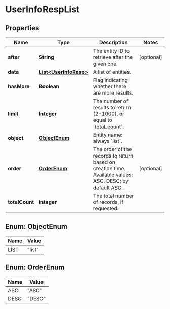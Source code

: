 
# UserInfoRespList

## Properties
Name | Type | Description | Notes
------------ | ------------- | ------------- | -------------
**after** | **String** | The entity ID to retrieve after the given one. |  [optional]
**data** | [**List&lt;UserInfoResp&gt;**](UserInfoResp.md) | A list of entities. | 
**hasMore** | **Boolean** | Flag indicating whether there are more results. | 
**limit** | **Integer** | The number of results to return (2-1000), or equal to &#x60;total_count&#x60;. | 
**object** | [**ObjectEnum**](#ObjectEnum) | Entity name: always &#x60;list&#x60;. | 
**order** | [**OrderEnum**](#OrderEnum) | The order of the records to return based on creation time. Available values: ASC, DESC; by default ASC. |  [optional]
**totalCount** | **Integer** | The total number of records, if requested. | 


<a name="ObjectEnum"></a>
## Enum: ObjectEnum
Name | Value
---- | -----
LIST | &quot;list&quot;


<a name="OrderEnum"></a>
## Enum: OrderEnum
Name | Value
---- | -----
ASC | &quot;ASC&quot;
DESC | &quot;DESC&quot;



